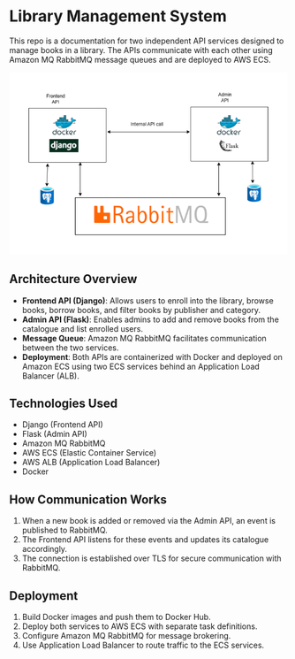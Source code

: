 # Library Management System

This repo is a documentation for two independent API services designed to manage books in a library. The APIs communicate with each other using Amazon MQ RabbitMQ message queues and are deployed to AWS ECS.


![](img/archi.png)

## Architecture Overview
- **Frontend API (Django)**: Allows users to enroll into the library, browse books, borrow books, and filter books by publisher and category.
- **Admin API (Flask)**: Enables admins to add and remove books from the catalogue and list enrolled users.
- **Message Queue**: Amazon MQ RabbitMQ facilitates communication between the two services.
- **Deployment**: Both APIs are containerized with Docker and deployed on Amazon ECS using two ECS services behind an Application Load Balancer (ALB).

## Technologies Used
- Django (Frontend API)
- Flask (Admin API)
- Amazon MQ RabbitMQ
- AWS ECS (Elastic Container Service)
- AWS ALB (Application Load Balancer)
- Docker

## How Communication Works
1. When a new book is added or removed via the Admin API, an event is published to RabbitMQ.
2. The Frontend API listens for these events and updates its catalogue accordingly.
3. The connection is established over TLS for secure communication with RabbitMQ.



## Deployment
1. Build Docker images and push them to Docker Hub.
2. Deploy both services to AWS ECS with separate task definitions.
3. Configure Amazon MQ RabbitMQ for message brokering.
4. Use Application Load Balancer to route traffic to the ECS services.





